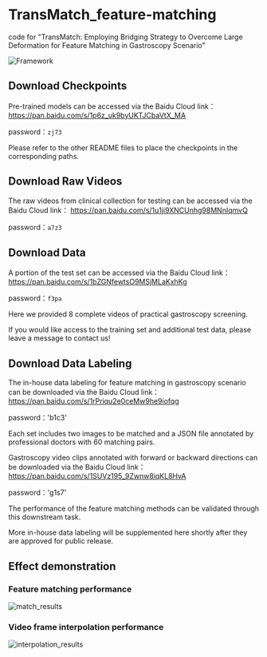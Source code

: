 # TransMatch_feature-matching
code for "TransMatch: Employing Bridging Strategy to Overcome Large Deformation for Feature Matching in Gastroscopy Scenario"

![Framework](/images/overall.png)

## Download Checkpoints
Pre-trained models can be accessed via the Baidu Cloud link：
https://pan.baidu.com/s/1p6z_uk9byUKTJCbaVtX_MA

password：`zj73`

Please refer to the other README files to place the checkpoints in the corresponding paths.

## Download Raw Videos
The raw videos from clinical collection for testing can be accessed via the Baidu Cloud link： 
https://pan.baidu.com/s/1u1ji9XNCUnhg98MNnIqmvQ 

password：`a7z3`

## Download Data
A portion of the test set can be accessed via the Baidu Cloud link： 
https://pan.baidu.com/s/1bZGNfewtsO9MSjMLaKxhKg

password：`f3pa`

Here we provided 8 complete videos of practical gastroscopy screening.

If you would like access to the training set and additional test data, please leave a message to contact us!


## Download Data Labeling
The in-house data labeling for feature matching in gastroscopy scenario can be downloaded via the Baidu Cloud link：
https://pan.baidu.com/s/1rPriqu2e0ceMw9he9iofqg 

password：'b1c3'

Each set includes two images to be matched and a JSON file annotated by professional doctors with 60 matching pairs.

Gastroscopy video clips annotated with forward or backward directions can be downloaded via the Baidu Cloud link： 
https://pan.baidu.com/s/1SUVz195_9Zwnw8iqKL8HvA 

password：'g1s7'

The performance of the feature matching methods can be validated through this downstream task.

More in-house data labeling will be supplemented here shortly after they are approved for public release.

## Effect demonstration
### Feature matching performance

![match_results](/images/match_results.png)


### Video frame interpolation performance

![interpolation_results](/images/interpolation_results.png)



